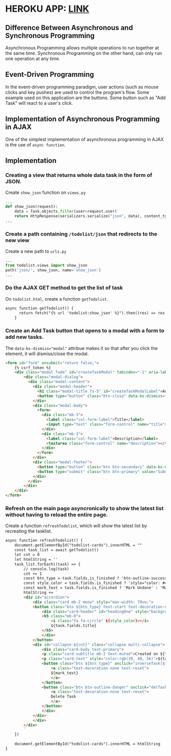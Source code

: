 # HEROKU APP: [LINK](https://pbp-asg2.herokuapp.com/todolist/)
## Difference Between Asynchronous and Synchronous Programming
Asynchronous Programming allows multiple operations to run together at the same time. Synchronous Programming on the other hand, can only run one operation at any time. 

## Event-Driven Programming
In the event-driven programming paradigm, user actions (such as mouse clicks and key pushes) are used to control the program's flow. Some example used on this application are the buttons. Some button such as "Add Task" will react to a user's click.

## Implementation of Asynchronous Programming in AJAX
One of the simplest implementation of asynchronous programming in AJAX is the use of `async function`.

## Implementation
### Creating a view that returns whole data task in the form of JSON.
Create `show_json` function on `views.py`
```py
...
def show_json(request):
    data = Task.objects.filter(user=request.user)
    return HttpResponse(serializers.serialize("json", data), content_type="application/json")
...
```
### Create a path containing `/todolist/json` that redirects to the new view
Create a new path to `urls.py`
```py
...
from todolist.views import show_json
path('json/', show_json, name='show_json')
...
```
### Do the AJAX GET method to get the list of task
On `todolist.html`, create a function `getTodolist`.
```html
async function getTodolist() {
      return fetch("{% url 'todolist:show_json' %}").then((res) => res.json())
    }
```
### Create an Add Task button that opens to a modal with a form to add new tasks.
The `data-bs-dismiss="modal"` attribue makes it so that after you click the element, it will dismiss/close the modal.
```html
<form id="form" onsubmit="return false;">
    {% csrf_token %}
    <div class="modal fade" id="createTaskModal" tabindex="-1" aria-labelledby="createTaskModalLabel" aria-hidden="true">
        <div class="modal-dialog">
          <div class="modal-content">
            <div class="modal-header">
              <h1 class="modal-title fs-5" id="createTaskModalLabel">Add Task</h1>
              <button type="button" class="btn-close" data-bs-dismiss="modal" aria-label="Close"></button>
            </div>
            <div class="modal-body">
              <form>
                <div class="mb-3">
                  <label class="col-form-label">Title</label>
                  <input type="text" class="form-control" name="title">
                </div>
                <div class="mb-3">
                  <label class="col-form-label">Description</label>
                  <textarea class="form-control" name="description"></textarea>
                </div>
              </form>
            </div>
            <div class="modal-footer">
              <button type="button" class="btn btn-secondary" data-bs-dismiss="modal">Close</button>
              <button type="submit" class="btn btn-primary" value="Submit" onclick="addTask()" data-bs-dismiss="modal">Submit</button>
            </div>
          </div>
        </div>
    </div>
</form>
```
### Refresh on the main page asyncronically to show the latest list without having to reload the entire page.
Create a function `refreshTodolist`, which will show the latest list by recreating the tasklist.
```html
async function refreshTodolist() {
    document.getElementById("todolist-cards").innerHTML = ""
    const task_list = await getTodolist()
    let cnt = 0
    let htmlString = ''
    task_list.forEach((task) => {
        // console.log(task)
        cnt += 1
        const btn_type = task.fields.is_finished ? 'btn-outline-success' : 'btn-outline-warning'
        const style_color = task.fields.is_finished ? 'style="color: #43835c;"' : 'style="color: #f3c343;"'
        const mark_text = task.fields.is_finished ? 'Mark Undone' : 'Mark as Done'
        htmlString += `
        <div id="accordion">
            <div class="card mb-2 meow" style="max-width: 70vw;">
            <button class="btn ${btn_type} text-start text-decoration-none" data-bs-toggle="collapse" href="#collapse-${cnt}" aria-expanded="true" aria-controls="collapse-${cnt}" style="color:#F3DE8A; background-color: rgb(39, 40, 56, 0.9);">
                <div class="card-header" id="headingOne" style="background-color: transparent;">
                <h5 class="mb-0">
                    <i class="fa fa-circle" ${style_color}></i>
                    ${task.fields.title}
                </h5>
                </div>
            </button>
            <div id="collapse-${cnt}" class="collapse multi-collapse">
                <div class="card-body text-primary">
                <p class="card-subtitle mb-2 text-muted">Created on ${task.fields.date}</p>
                <p class="card-text" style="color:rgb(39, 40, 56)">${task.fields.description}</p>
                <button class="btn ${btn_type}" onclick="inverseTask(${task.pk})">
                    <a class="text-decoration-none text-reset">
                    ${mark_text}
                    </a>
                </button>
                <button class="btn btn-outline-danger" onclick="delTask(${task.pk})">
                    <a class="text-decoration-none text-reset">
                    Delete Task
                    </a>
                </button>
                </div>
            </div>
            </div>
        </div>
        ` 
    })
    
    document.getElementById("todolist-cards").innerHTML = htmlString
}
```

